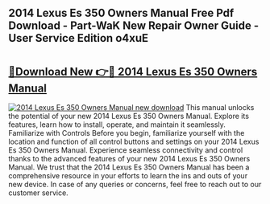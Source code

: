 ## 2014 Lexus Es 350 Owners Manual Free Pdf Download - Part-WaK New Repair Owner Guide - User Service Edition o4xuE

# <h2><a href="http://bc14475.oget.top/?id=2014+Lexus+Es+350+Owners+Manual">🔗Download New 👉🔴 2014 Lexus Es 350 Owners Manual</a></h2>

[![2014 Lexus Es 350 Owners Manual new download](https://i.imgur.com/5g1atiW.png)](http://bc14475.oget.top/?id=2014+Lexus+Es+350+Owners+Manual)
This manual unlocks the potential of your new 2014 Lexus Es 350 Owners Manual. Explore its features, learn how to install, operate, and maintain it seamlessly. Familiarize with Controls Before you begin, familiarize yourself with the location and function of all control buttons and settings on your 2014 Lexus Es 350 Owners Manual. Experience seamless connectivity and control thanks to the advanced features of your new 2014 Lexus Es 350 Owners Manual. We trust that the 2014 Lexus Es 350 Owners Manual has been a comprehensive resource in your efforts to learn the ins and outs of your new device. In case of any queries or concerns, feel free to reach out to our customer service.
